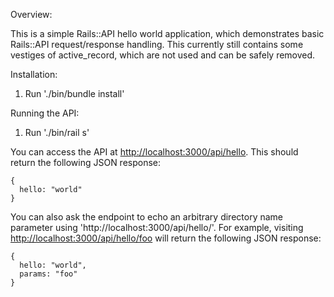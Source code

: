 Overview:

This is a simple Rails::API hello world application, which demonstrates basic Rails::API request/response handling.
This currently still contains some vestiges of active_record, which are not used and can be safely removed.

Installation:

1) Run './bin/bundle install'

Running the API:

1) Run './bin/rail s'

You can access the API at [http://localhost:3000/api/hello](http://localhost:3000/api/hello).  This should return the
following JSON response:

    {
      hello: "world"
    }

You can also ask the endpoint to echo an arbitrary directory name parameter using 
'http://localhost:3000/api/hello/<parameter>'.  For example, visiting 
[http://localhost:3000/api/hello/foo](http://localhost:3000/api/hello/foo) will return the following JSON 
response:

    {
      hello: "world",
      params: "foo"
    }
